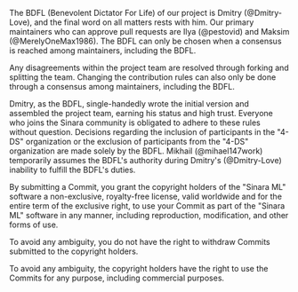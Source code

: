 The BDFL (Benevolent Dictator For Life) of our project is Dmitry (@Dmitry-Love), and the final word on all matters rests with him. Our primary maintainers who can approve pull requests are Ilya (@pestovid) and Maksim (@MerelyOneMax1986). The BDFL can only be chosen when a consensus is reached among maintainers, including the BDFL.

Any disagreements within the project team are resolved through forking and splitting the team. Changing the contribution rules can also only be done through a consensus among maintainers, including the BDFL.

Dmitry, as the BDFL, single-handedly wrote the initial version and assembled the project team, earning his status and high trust. Everyone who joins the Sinara community is obligated to adhere to these rules without question. Decisions regarding the inclusion of participants in the "4-DS" organization or the exclusion of participants from the "4-DS" organization are made solely by the BDFL.
Mikhail (@mihael147work) temporarily assumes the BDFL's authority during Dmitry's (@Dmitry-Love) inability to fulfill the BDFL's duties.

By submitting a Commit, you grant the copyright holders of the "Sinara ML" software a non-exclusive, royalty-free license, valid worldwide and for the entire term of the exclusive right, to use your Commit as part of the "Sinara ML" software in any manner, including reproduction, modification, and other forms of use.

To avoid any ambiguity, you do not have the right to withdraw Commits submitted to the copyright holders.

To avoid any ambiguity, the copyright holders have the right to use the Commits for any purpose, including commercial purposes.
